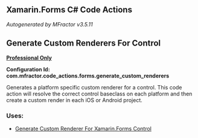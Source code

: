 ## Xamarin.Forms C# Code Actions
*Autogenerated by MFractor v3.5.11*
## Generate Custom Renderers For Control

**[Professional Only](https://www.mfractor.com/buy?utm_source=docs&utm_medium=professional_only)**

**Configuration Id: com.mfractor.code_actions.forms.generate_custom_renderers**

Generates a platform specific custom renderer for a control. This code action will resolve the correct control baseclass on each platform and then create a custom render in each iOS or Android project.


### Uses:

 * [Generate Custom Renderer For Xamarin.Forms Control](/code-generation/xamarin-forms.md#generate-custom-renderer-for-xamarin.forms-control)


